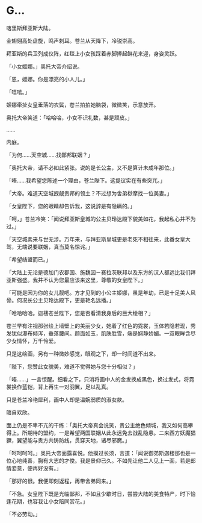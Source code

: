# G…

喀里斯拜亚斯大陆。

金翅翎高处盘旋，鸣声刺耳。苍兰从天降下，冷锐崇高。

拜亚斯的兵卫列成仪阵，红毯上小女孩踩着赤脚捧起鲜花来迎，身姿灵跃。

「小女姬娜。」奥托大帝介绍说。

「恩，姬娜。你是漂亮的小人儿。」

「嘻嘻。」

姬娜牵扯女皇垂落的衣鬓，苍兰拍拍她脑袋，微微笑，示意放开。

奥托大帝笑道：「哈哈哈，小女不识礼数，甚是顽皮。」

……

内庭。

「为何……天空城……找鄙邦联姻？」

「奥托大帝，请不必如此紧张。说的是长公主，又不是算计未成年那位。」

「唔……我希望您陈述一个理由，苍兰陛下。这提议实在有些突兀。」

「大帝。难道天空城觊觎贵邦的领土？不过想为舍弟桫摩找一位美妻。」

「女皇陛下，您的眼睛却告诉我，这说辞是有隐瞒的。」

「呵，」苍兰冷笑：「闻说拜亚斯皇城的公主贝玲达殿下貌美如花，我起私心并不为过。」

「天空城素来与世无涉。万年来，与拜亚斯皇城更是老死不相往来，此番女皇大驾，无端说要联姻，真当莫名惊诧。」

「希望结盟而已。」

「大陆上无论是德加门农郡国、施魏因－赛拉茨联邦以及东方的汉人都远比我们拜亚斯强盛。我并不认为您最应该来这里，尊敬的女皇陛下。」

「可能是因为你的女儿靓吧。方才见到的小公主姬娜，虽是年幼，已是十足美人风骨。何况长公主贝玲达殿下，更是艳名远播。」

「哈哈哈哈。迦楼苍兰陛下，您是否看清我身后的巨大绘相？」

苍兰早有注视那张绘上墙壁上的美丽少女，她着了红色的霓裳，玉体若隐若现，秀发犹似瀑布倾泻，垂落腰间。颜面如玉，肌肤胜雪，端是娴静娇媚。一双眼眸含尽少女情怀，万千怜爱。

只是这绘画，另有一种微妙感觉，眼观之下，却一时间道不出来。

「陛下，您赞此女貌美，难道不觉得她与您十分相似？」

「唔……」一言惊醒。细看之下，只消将画中人的金发换成黑色，换过发式，将霓裳换作蓝铠，背上再生一对羽翼，足以乱真。

只是苍兰冷艳犀利，画中人却是温婉弱质的淑女款。

暗自欢欣。

面上仍是不卑不亢的干练：「奥托大帝真会说笑，贵公主绝色倾城，我又如何高攀得上。所期待的盟约，一是希望两国联姻从此永远免去战乱隐患。二来西方妖魔猖獗，翼望能与贵方共铸防线，贯穿天地，诸尽邪魔。」

「呵呵呵呵。」奥托大帝面露喜悦。他摸过长须，言道：「闻说御弟斯迦楼那也是一位心地纯善，胸有大志的才俊。我是景仰已久。不如先让他二人见上一面，若是郎情妾意，便再好没有。」

「那好的很。我便即刻返程，再带舍弟同来。」

「不急。女皇陛下既是光临鄙邦，不如且少歇时日，尝尝大陆的美食特产，时下恰逢花期，也容我让小女陪同赏花。」

「不必劳动。」


